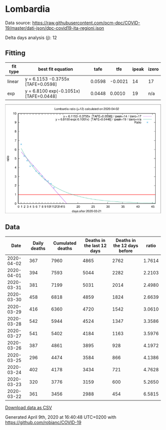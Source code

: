 # Lombardia

Data source: https://raw.githubusercontent.com/pcm-dpc/COVID-19/master/dati-json/dpc-covid19-ita-regioni.json

Delta days analysis (j): 12

## Fitting 
|fit type|best fit equation|tafe|tfe|ipeak|izero|
|-------|-----|--------|------|---|---|
|linear|y = 6.1153 -0.3755x  [TAFE=0.0598]|0.0598|-0.0021|14|17|
|exp|y = 6.8100 exp(-0.1051x)  [TAFE=0.0448]|0.0448|0.0010|19|n/a|

![Plot](COVID-19_lombardia_j12_2020-04-02.png)

## Data
|Date|Daily deaths|Cumulated deaths|Deaths in the last 12 days|Deaths in the 12 days before|ratio|
|----|----------|-----------|-------|--------------------|-----|
|2020-04-02|367|7960|4865|2762|1.7614|
|2020-04-01|394|7593|5044|2282|2.2103|
|2020-03-31|381|7199|5031|2014|2.4980|
|2020-03-30|458|6818|4859|1824|2.6639|
|2020-03-29|416|6360|4720|1542|3.0610|
|2020-03-28|542|5944|4524|1347|3.3586|
|2020-03-27|541|5402|4184|1163|3.5976|
|2020-03-26|387|4861|3895|928|4.1972|
|2020-03-25|296|4474|3584|866|4.1386|
|2020-03-24|402|4178|3434|721|4.7628|
|2020-03-23|320|3776|3159|600|5.2650|
|2020-03-22|361|3456|2988|454|6.5815|

[Download data as CSV](COVID-19_lombardia_j12_2020-04-02.csv)

Generated April 9th, 2020 at 16:40:48 UTC+0200 with https://github.com/robianc/COVID-19
